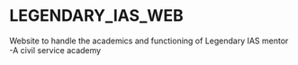 # LEGENDARY_IAS_WEB
Website to handle the academics and functioning of Legendary IAS mentor -A civil service academy
